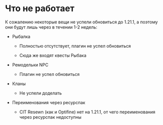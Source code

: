# Что не работает

К сожалению некоторые вещи не успели обновиться до 1.21.1, а поэтому они будут лишь через в течении 1-2 недель:

- Рыбалка

    - Полностью отсутствует, плагин не успел обновиться

    - Сюда же входят квесты Рыбака

- Ремодельки NPC

    - Плагин не успел обновиться

- Кланы

    - Не успели доделать

- Переименования через ресурспак

    - CIT Resewn (как и Optifine) нет на 1.21.1, от чего переименования через ресурспак недоступны

